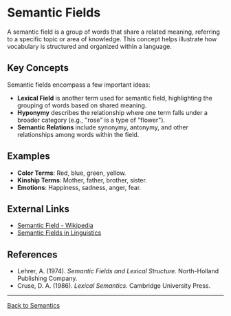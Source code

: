 # Semantic Fields

A semantic field is a group of words that share a related meaning, referring to a specific topic or area of knowledge. This concept helps illustrate how vocabulary is structured and organized within a language.

## Key Concepts

Semantic fields encompass a few important ideas:

- **Lexical Field** is another term used for semantic field, highlighting the grouping of words based on shared meaning.
- **Hyponymy** describes the relationship where one term falls under a broader category (e.g., "rose" is a type of "flower").
- **Semantic Relations** include synonymy, antonymy, and other relationships among words within the field.

## Examples

- **Color Terms**: Red, blue, green, yellow.
- **Kinship Terms**: Mother, father, brother, sister.
- **Emotions**: Happiness, sadness, anger, fear.

## External Links

- [Semantic Field - Wikipedia](https://en.wikipedia.org/wiki/Semantic_field)
- [Semantic Fields in Linguistics](https://www.linguisticsociety.org/resource/lexicon)

## References

- Lehrer, A. (1974). *Semantic Fields and Lexical Structure*. North-Holland Publishing Company.
- Cruse, D. A. (1986). *Lexical Semantics*. Cambridge University Press.

---

[Back to Semantics](../README.md)
